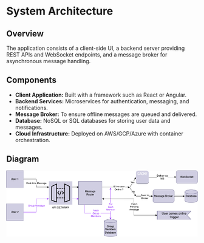 # System Architecture

## Overview
The application consists of a client-side UI, a backend server providing REST APIs and WebSocket endpoints, and a message broker for asynchronous message handling.

## Components
- **Client Application:** Built with a framework such as React or Angular.
- **Backend Services:** Microservices for authentication, messaging, and notifications.
- **Message Broker:** To ensure offline messages are queued and delivered.
- **Database:** NoSQL or SQL databases for storing user data and messages.
- **Cloud Infrastructure:** Deployed on AWS/GCP/Azure with container orchestration.

## Diagram
![Architecture Diagram](Plan_Diagram.drawio.png)
